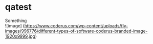 # qatest
Something  
![image] (https://www.coderus.com/wp-content/uploads/fly-images/996776/different-types-of-software-coderus-branded-image-1920x9999.jpg)
